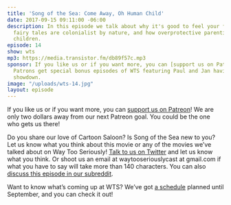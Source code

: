 ```yaml
---
title: 'Song of the Sea: Come Away, Oh Human Child'
date: 2017-09-15 09:11:00 -06:00
description: In this episode we talk about why it's good to feel your feelings, whether
  fairy tales are colonialist by nature, and how overprotective parenting can harm
  children.
episode: 14
show: wts
mp3: https://media.transistor.fm/db89f57c.mp3
sponsor: If you like us or if you want more, you can [support us on Patreon](https://www.patreon.com/clockworkscast)!
  Patrons get special bonus episodes of WTS featuring Paul and Jan having a trivia
  showdown.
image: "/uploads/wts-14.jpg"
layout: episode
---
```


If you like us or if you want more, you can [support us on Patreon](https://www.patreon.com/clockworkscast)! We are only two dollars away from our next Patreon goal. You could be the one who gets us there!

Do you share our love of Cartoon Saloon? Is Song of the Sea new to you? Let us know what you think about this movie or any of the movies we’ve talked about on Way Too Seriously!  [Talk to us on Twitter](http://www.twitter.com/wtscast) and let us know what you think. Or shoot us an email at waytooseriouslycast at gmail.com if what you have to say will take more than 140 characters. You can also [discuss this episode in our subreddit](https://www.reddit.com/r/Goodstuff_fm/).

Want to know what’s coming up at WTS? We’ve got [a schedule](https://docs.google.com/document/d/1f6fvTgbzQOCUD_potL6mWClmSC3D2cOBgKz36OwSC68/edit?usp=sharing) planned until September, and you can check it out!
